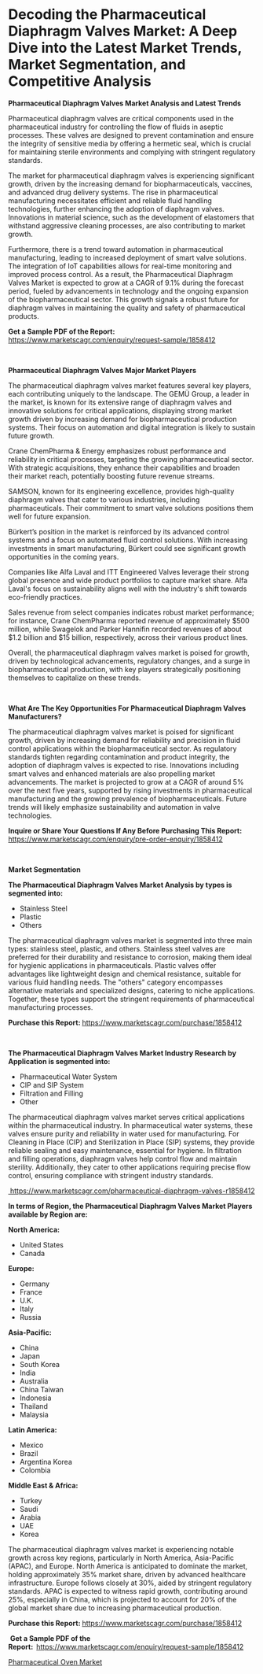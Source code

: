 <p><h1>Decoding the Pharmaceutical Diaphragm Valves Market: A Deep Dive into the Latest Market Trends, Market Segmentation, and Competitive Analysis</h1></p><p><strong>Pharmaceutical Diaphragm Valves Market Analysis and Latest Trends</strong></p>
<p><p>Pharmaceutical diaphragm valves are critical components used in the pharmaceutical industry for controlling the flow of fluids in aseptic processes. These valves are designed to prevent contamination and ensure the integrity of sensitive media by offering a hermetic seal, which is crucial for maintaining sterile environments and complying with stringent regulatory standards.</p><p>The market for pharmaceutical diaphragm valves is experiencing significant growth, driven by the increasing demand for biopharmaceuticals, vaccines, and advanced drug delivery systems. The rise in pharmaceutical manufacturing necessitates efficient and reliable fluid handling technologies, further enhancing the adoption of diaphragm valves. Innovations in material science, such as the development of elastomers that withstand aggressive cleaning processes, are also contributing to market growth.</p><p>Furthermore, there is a trend toward automation in pharmaceutical manufacturing, leading to increased deployment of smart valve solutions. The integration of IoT capabilities allows for real-time monitoring and improved process control. As a result, the Pharmaceutical Diaphragm Valves Market is expected to grow at a CAGR of 9.1% during the forecast period, fueled by advancements in technology and the ongoing expansion of the biopharmaceutical sector. This growth signals a robust future for diaphragm valves in maintaining the quality and safety of pharmaceutical products.</p></p>
<p><strong>Get a Sample PDF of the Report:&nbsp;</strong> <a href="https://www.marketscagr.com/enquiry/request-sample/1858412?utm_campaign=2647&utm_medium=2&utm_source=Github&utm_content=ia&utm_term=22022025&utm_id=pharmaceutical-diaphragm-valves">https://www.marketscagr.com/enquiry/request-sample/1858412</a></p>
<p>&nbsp;</p>
<p><strong>Pharmaceutical Diaphragm Valves Major Market Players</strong></p>
<p><p>The pharmaceutical diaphragm valves market features several key players, each contributing uniquely to the landscape. The GEMÜ Group, a leader in the market, is known for its extensive range of diaphragm valves and innovative solutions for critical applications, displaying strong market growth driven by increasing demand for biopharmaceutical production systems. Their focus on automation and digital integration is likely to sustain future growth.</p><p>Crane ChemPharma & Energy emphasizes robust performance and reliability in critical processes, targeting the growing pharmaceutical sector. With strategic acquisitions, they enhance their capabilities and broaden their market reach, potentially boosting future revenue streams.</p><p>SAMSON, known for its engineering excellence, provides high-quality diaphragm valves that cater to various industries, including pharmaceuticals. Their commitment to smart valve solutions positions them well for future expansion.</p><p>Bürkert’s position in the market is reinforced by its advanced control systems and a focus on automated fluid control solutions. With increasing investments in smart manufacturing, Bürkert could see significant growth opportunities in the coming years.</p><p>Companies like Alfa Laval and ITT Engineered Valves leverage their strong global presence and wide product portfolios to capture market share. Alfa Laval's focus on sustainability aligns well with the industry's shift towards eco-friendly practices.</p><p>Sales revenue from select companies indicates robust market performance; for instance, Crane ChemPharma reported revenue of approximately $500 million, while Swagelok and Parker Hannifin recorded revenues of about $1.2 billion and $15 billion, respectively, across their various product lines.</p><p>Overall, the pharmaceutical diaphragm valves market is poised for growth, driven by technological advancements, regulatory changes, and a surge in biopharmaceutical production, with key players strategically positioning themselves to capitalize on these trends.</p></p>
<p>&nbsp;</p>
<p><strong>What Are The Key Opportunities For Pharmaceutical Diaphragm Valves Manufacturers?</strong></p>
<p><p>The pharmaceutical diaphragm valves market is poised for significant growth, driven by increasing demand for reliability and precision in fluid control applications within the biopharmaceutical sector. As regulatory standards tighten regarding contamination and product integrity, the adoption of diaphragm valves is expected to rise. Innovations including smart valves and enhanced materials are also propelling market advancements. The market is projected to grow at a CAGR of around 5% over the next five years, supported by rising investments in pharmaceutical manufacturing and the growing prevalence of biopharmaceuticals. Future trends will likely emphasize sustainability and automation in valve technologies.</p></p>
<p><strong>Inquire or Share Your Questions If Any Before Purchasing This Report:</strong> <a href="https://www.marketscagr.com/enquiry/pre-order-enquiry/1858412?utm_campaign=2647&utm_medium=2&utm_source=Github&utm_content=ia&utm_term=22022025&utm_id=pharmaceutical-diaphragm-valves">https://www.marketscagr.com/enquiry/pre-order-enquiry/1858412</a></p>
<p>&nbsp;</p>
<p><strong>Market Segmentation</strong></p>
<p><strong>The Pharmaceutical Diaphragm Valves Market Analysis by types is segmented into:</strong></p>
<p><ul><li>Stainless Steel</li><li>Plastic</li><li>Others</li></ul></p>
<p><p>The pharmaceutical diaphragm valves market is segmented into three main types: stainless steel, plastic, and others. Stainless steel valves are preferred for their durability and resistance to corrosion, making them ideal for hygienic applications in pharmaceuticals. Plastic valves offer advantages like lightweight design and chemical resistance, suitable for various fluid handling needs. The "others" category encompasses alternative materials and specialized designs, catering to niche applications. Together, these types support the stringent requirements of pharmaceutical manufacturing processes.</p></p>
<p><strong>Purchase this Report:&nbsp;</strong><a href="https://www.marketscagr.com/purchase/1858412?utm_campaign=2647&utm_medium=2&utm_source=Github&utm_content=ia&utm_term=22022025&utm_id=pharmaceutical-diaphragm-valves">https://www.marketscagr.com/purchase/1858412</a></p>
<p>&nbsp;</p>
<p><strong>The Pharmaceutical Diaphragm Valves Market Industry Research by Application is segmented into:</strong></p>
<p><ul><li>Pharmaceutical Water System</li><li>CIP and SIP System</li><li>Filtration and Filling</li><li>Other</li></ul></p>
<p><p>The pharmaceutical diaphragm valves market serves critical applications within the pharmaceutical industry. In pharmaceutical water systems, these valves ensure purity and reliability in water used for manufacturing. For Cleaning in Place (CIP) and Sterilization in Place (SIP) systems, they provide reliable sealing and easy maintenance, essential for hygiene. In filtration and filling operations, diaphragm valves help control flow and maintain sterility. Additionally, they cater to other applications requiring precise flow control, ensuring compliance with stringent industry standards.</p></p>
<p><a href="https://www.marketscagr.com/pharmaceutical-diaphragm-valves-r1858412?utm_campaign=2647&utm_medium=2&utm_source=Github&utm_content=ia&utm_term=22022025&utm_id=pharmaceutical-diaphragm-valves">&nbsp;https://www.marketscagr.com/pharmaceutical-diaphragm-valves-r1858412</a></p>
<p><strong>In terms of Region, the Pharmaceutical Diaphragm Valves Market Players available by Region are:</strong></p>
<p>
    <p> <strong> North America: </strong>
        <ul>
            <li>United States</li>
            <li>Canada</li>
        </ul>
        </p> 
    <p> <strong> Europe: </strong>
        <ul>
            <li>Germany</li>
            <li>France</li>
            <li>U.K.</li>
            <li>Italy</li>
            <li>Russia</li>
        </ul>
        </p> 
    <p> <strong> Asia-Pacific: </strong>
        <ul>
            <li>China</li>
            <li>Japan</li>
            <li>South Korea</li>
            <li>India</li>
            <li>Australia</li>
            <li>China Taiwan</li>
            <li>Indonesia</li>
            <li>Thailand</li>
            <li>Malaysia</li>
        </ul>
        </p> 
    <p> <strong> Latin America: </strong>
        <ul>
            <li>Mexico</li>
            <li>Brazil</li>
            <li>Argentina Korea</li>
            <li>Colombia</li>
        </ul>
        </p> 
    <p> <strong> Middle East & Africa: </strong>
        <ul>
            <li>Turkey</li>
            <li>Saudi</li>
            <li>Arabia</li>
            <li>UAE</li>
            <li>Korea</li>
        </ul>
    </p>
    </p>
<p><p>The pharmaceutical diaphragm valves market is experiencing notable growth across key regions, particularly in North America, Asia-Pacific (APAC), and Europe. North America is anticipated to dominate the market, holding approximately 35% market share, driven by advanced healthcare infrastructure. Europe follows closely at 30%, aided by stringent regulatory standards. APAC is expected to witness rapid growth, contributing around 25%, especially in China, which is projected to account for 20% of the global market share due to increasing pharmaceutical production.</p></p>
<p><strong>Purchase this Report: </strong><a href="https://www.marketscagr.com/purchase/1858412?utm_campaign=2647&utm_medium=2&utm_source=Github&utm_content=ia&utm_term=22022025&utm_id=pharmaceutical-diaphragm-valves">https://www.marketscagr.com/purchase/1858412</a></p>
<p>&nbsp;<strong>Get a Sample PDF of the Report:&nbsp;&nbsp;</strong><a href="https://www.marketscagr.com/enquiry/request-sample/1858412?utm_campaign=2647&utm_medium=2&utm_source=Github&utm_content=ia&utm_term=22022025&utm_id=pharmaceutical-diaphragm-valves">https://www.marketscagr.com/enquiry/request-sample/1858412</a></p>
<p><strong></strong></p>
<p><p><a href="https://github.com/curinbucan9/Market-Research-Report-List-1/blob/main/pharmaceutical-oven-market.md?utm_campaign=2647&utm_medium=2&utm_source=Github&utm_content=ia&utm_term=22022025&utm_id=pharmaceutical-diaphragm-valves">Pharmaceutical Oven Market</a></p></p>